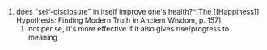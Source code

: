 1. does "self-disclosure" in itself improve one's health?^[The [[Happiness]] Hypothesis: Finding Modern Truth in Ancient Wisdom, p. 157]
	1. not per se, it's more effective if it also gives rise/progress to meaning